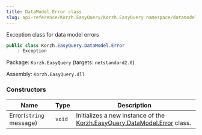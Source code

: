 ```yaml
---
title: DataModel.Error class
slug: api-reference/Korzh.EasyQuery/Korzh.EasyQuery namespace/datamodel-error-class
---
```



Exception class for data model errors
```csharp
public class Korzh.EasyQuery.DataModel.Error
    : Exception

```
Package: `Korzh.EasyQuery` (targets: `netstandard2.0`)

Assembly: `Korzh.EasyQuery.dll`

### Constructors

| Name | Type | Description | 
| --- | --- | --- | 
| Error(`string` message) | `void` | Initializes a new instance of the [Korzh.EasyQuery.DataModel.Error](/api-reference/korzh-easyquery/korzh-easyquery-namespace/datamodel-class) class. |